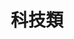 ---
title: 科技類
description: 科技相關文章
image:

# Badge style
style:
    background: "#2a9d8f"
    color: "#fff"
---